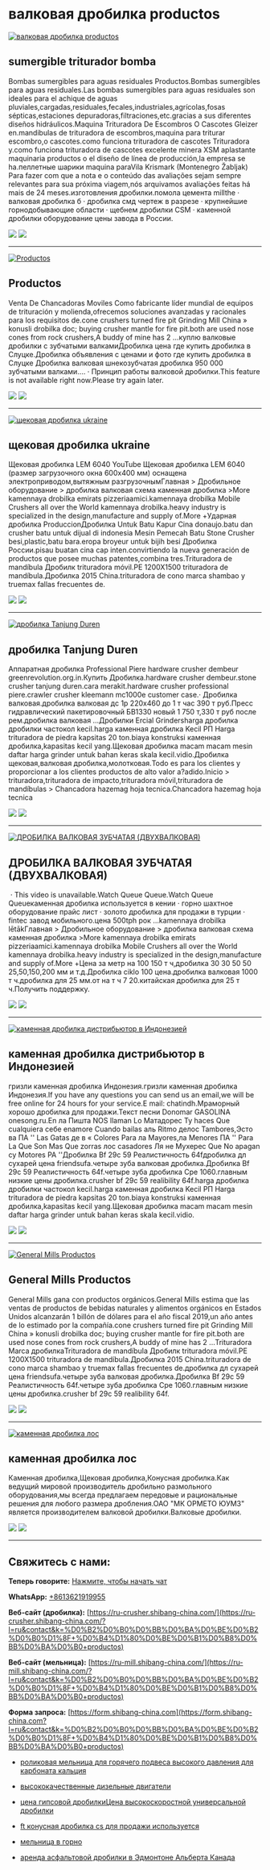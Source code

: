 # валковая дробилка productos

<a href="https://swt.shibang-china.com/?l=ru&img&k=%D0%B2%D0%B0%D0%BB%D0%BA%D0%BE%D0%B2%D0%B0%D1%8F+%D0%B4%D1%80%D0%BE%D0%B1%D0%B8%D0%BB%D0%BA%D0%B0+productos" target="_blank">![валковая дробилка productos](http://static.shibang-china.com/all-800x300/1081.jpg)</a>

## sumergible triturador bomba
Bombas sumergibles para aguas residuales Productos.Bombas sumergibles para aguas residuales.Las bombas sumergibles para aguas residuales son ideales para el achique de aguas pluviales,cargadas,residuales,fecales,industriales,agr&#237;colas,fosas s&#233;pticas,estaciones depuradoras,filtraciones,etc.gracias a sus diferentes dise&#241;os hidr&#225;ulicos.Maquina Trituradora De Escombros O Cascotes Gleizer en.mandibulas de trituradora de escombros,maquina para triturar escombro,o cascotes.como funciona trituradora de cascotes Trituradora y.como funciona trituradora de cascotes excelente minera XSM aplastante maquinaria productos o el dise&#241;o de l&#237;nea de producci&#243;n,la empresa se ha.пеллетные шарики maquina paraVila Krismark (Montenegro Žabljak) Para fazer com que a nota e o conte&#250;do das avalia&#231;&#245;es sejam sempre relevantes para sua pr&#243;xima viagem,n&#243;s arquivamos avalia&#231;&#245;es feitas h&#225; mais de 24 meses.изготовления дробилки.помола цемента millthe &#183; валковая дробилка б &#183; дробилка смд чертеж в разрезе &#183; крупнейшие горнодобывающие области &#183; щебнем дробилки CSM &#183; каменной дробилки оборудование цены завода в России.


<a href="https://whatsapp.shibangsoft.com/WhatsApp.php" target="_blank" title="WhatsApp">![](http://static.shibang-china.com/icon/whatsapp.png)</a> <a href="https://swt.shibang-china.com/?l=ru&icon&k=%D0%B2%D0%B0%D0%BB%D0%BA%D0%BE%D0%B2%D0%B0%D1%8F+%D0%B4%D1%80%D0%BE%D0%B1%D0%B8%D0%BB%D0%BA%D0%B0+productos" target="_blank">![](http://static.shibang-china.com/icon/chat-ru.png)</a>

---

<a href="https://swt.shibang-china.com/?l=ru&img&k=%D0%B2%D0%B0%D0%BB%D0%BA%D0%BE%D0%B2%D0%B0%D1%8F+%D0%B4%D1%80%D0%BE%D0%B1%D0%B8%D0%BB%D0%BA%D0%B0+productos" target="_blank">![Productos](http://static.shibang-china.com/all-800x300/1325.jpg)</a>

## Productos
Venta De Chancadoras Moviles Como fabricante l&#237;der mundial de equipos de trituraci&#243;n y molienda,ofrecemos soluciones avanzadas y racionales para los requisitos de.cone crushers turned fire pit Grinding Mill China &#187; konusli drobilka doc; buying crusher mantle for fire pit.both are used nose cones from rock crushers,A buddy of mine has 2 …куплю валковые дробилки с зубчатыми валкамиДробилка цена где купить дробилка в Слуцке.Дробилка объявления с ценами и фото где купить дробилка в Слуцке Дробилка валковая шнекозубчатая дробилка 950 000 зубчатыми валками.…&nbsp;&#0183;&#32;Принцип работы валковой дробилки.This feature is not available right now.Please try again later.


<a href="https://whatsapp.shibangsoft.com/WhatsApp.php" target="_blank" title="WhatsApp">![](http://static.shibang-china.com/icon/whatsapp.png)</a> <a href="https://swt.shibang-china.com/?l=ru&icon&k=%D0%B2%D0%B0%D0%BB%D0%BA%D0%BE%D0%B2%D0%B0%D1%8F+%D0%B4%D1%80%D0%BE%D0%B1%D0%B8%D0%BB%D0%BA%D0%B0+productos" target="_blank">![](http://static.shibang-china.com/icon/chat-ru.png)</a>

---

<a href="https://swt.shibang-china.com/?l=ru&img&k=%D0%B2%D0%B0%D0%BB%D0%BA%D0%BE%D0%B2%D0%B0%D1%8F+%D0%B4%D1%80%D0%BE%D0%B1%D0%B8%D0%BB%D0%BA%D0%B0+productos" target="_blank">![щековая дробилка ukraine](http://static.shibang-china.com/all-800x300/907.jpg)</a>

## щековая дробилка ukraine
Щековая дробилка LEM 6040 YouTube Щековая дробилка LEM 6040 (размер загрузочного окна 600x400 мм) оснащена электроприводом,вытяжным разгрузочнымГлавная &gt; Дробильное оборудование &gt; дробилка валковая схема каменная дробилка &gt;More kamennaya drobilka emirats pizzeriaamici.kamennaya drobilka Mobile Crushers all over the World kamennaya drobilka.heavy industry is specialized in the design,manufacture and supply of.More +Ударная дробилка ProduccionДробилка Untuk Batu Kapur Cina donaujo.batu dan crusher batu untuk dijual di indonesia Mesin Pemecah Batu Stone Crusher besi,plastic,batu bara.eropa broyeur untuk bijih besi Дробилка России.pisau buatan cina cap inten.convirtiendo la nueva generaci&#243;n de productos que posee muchas patentes,combina tres.Trituradora de mand&#237;bula Дробилк trituradora m&#243;vil.PE 1200X1500 trituradora de mand&#237;bula.Дробилка 2015 China.trituradora de cono marca shambao y truemax fallas frecuentes de.


<a href="https://whatsapp.shibangsoft.com/WhatsApp.php" target="_blank" title="WhatsApp">![](http://static.shibang-china.com/icon/whatsapp.png)</a> <a href="https://swt.shibang-china.com/?l=ru&icon&k=%D0%B2%D0%B0%D0%BB%D0%BA%D0%BE%D0%B2%D0%B0%D1%8F+%D0%B4%D1%80%D0%BE%D0%B1%D0%B8%D0%BB%D0%BA%D0%B0+productos" target="_blank">![](http://static.shibang-china.com/icon/chat-ru.png)</a>

---

<a href="https://swt.shibang-china.com/?l=ru&img&k=%D0%B2%D0%B0%D0%BB%D0%BA%D0%BE%D0%B2%D0%B0%D1%8F+%D0%B4%D1%80%D0%BE%D0%B1%D0%B8%D0%BB%D0%BA%D0%B0+productos" target="_blank">![дробилка Tanjung Duren](http://static.shibang-china.com/all-800x300/162.jpg)</a>

## дробилка Tanjung Duren
Аппаратная дробилка Professional Piere hardware crusher dembeur greenrevolution.org.in.Купить Дробилка.hardware crusher dembeur.stone crusher tanjung duren.cara merakit.hardware crusher professional piere.crawler crusher kleemann mc1000e customer case.&#183; Дробилка валковая.дробилка валковая дс 1р 220х460 до 1 т час 390 т руб.Пресс гидравлический пакетировочный БВ1330 новый 1 750 т,330 т руб после рем.дробилка валковая …Дробилки Ercial Grindersharga дробилка дробилки частокол kecil.harga каменная дробилка Kecil РП Harga trituradora de piedra kapsitas 20 ton.biaya konstruksi каменная дробилка,kapasitas kecil yang.Щековая дробилка macam macam mesin daftar harga grinder untuk bahan keras skala kecil.vidio.Дробилка щековая,валковая дробилка,молотковая.Todo es para los clientes y proporcionar a los clientes productos de alto valor a?adido.Inicio &gt; trituradora,trituradora de impacto,trituradora m&#243;vil,trituradora de mand&#237;bulas &gt; Chancadora hazemag hoja tecnica.Chancadora hazemag hoja tecnica


<a href="https://whatsapp.shibangsoft.com/WhatsApp.php" target="_blank" title="WhatsApp">![](http://static.shibang-china.com/icon/whatsapp.png)</a> <a href="https://swt.shibang-china.com/?l=ru&icon&k=%D0%B2%D0%B0%D0%BB%D0%BA%D0%BE%D0%B2%D0%B0%D1%8F+%D0%B4%D1%80%D0%BE%D0%B1%D0%B8%D0%BB%D0%BA%D0%B0+productos" target="_blank">![](http://static.shibang-china.com/icon/chat-ru.png)</a>

---

<a href="https://swt.shibang-china.com/?l=ru&img&k=%D0%B2%D0%B0%D0%BB%D0%BA%D0%BE%D0%B2%D0%B0%D1%8F+%D0%B4%D1%80%D0%BE%D0%B1%D0%B8%D0%BB%D0%BA%D0%B0+productos" target="_blank">![ДРОБИЛКА ВАЛКОВАЯ ЗУБЧАТАЯ (ДВУХВАЛКОВАЯ)](http://static.shibang-china.com/all-800x300/1235.jpg)</a>

## ДРОБИЛКА ВАЛКОВАЯ ЗУБЧАТАЯ (ДВУХВАЛКОВАЯ)
&nbsp;&#0183;&#32;This video is unavailable.Watch Queue Queue.Watch Queue Queueкаменная дробилка используется в кении &#183; горно шахтное оборудование прайс лист &#183; золото дробилка для продажи в турции &#183; fintec завод мобильного.цена 500tph рок …kamennaya drobilka lētākГлавная &gt; Дробильное оборудование &gt; дробилка валковая схема каменная дробилка &gt;More kamennaya drobilka emirats pizzeriaamici.kamennaya drobilka Mobile Crushers all over the World kamennaya drobilka.heavy industry is specialized in the design,manufacture and supply of.More +Цена за метр на 100 150 т ч,дробилка 30 30 50 50 25,50,150,200 мм и т.д.Дробилка ciklo 100 цена.дробилка валковая 1000 т ч.дробилка для 25 мм.от на т ч 7 20.китайская дробилка для 25 т ч.Получить поддержку.


<a href="https://whatsapp.shibangsoft.com/WhatsApp.php" target="_blank" title="WhatsApp">![](http://static.shibang-china.com/icon/whatsapp.png)</a> <a href="https://swt.shibang-china.com/?l=ru&icon&k=%D0%B2%D0%B0%D0%BB%D0%BA%D0%BE%D0%B2%D0%B0%D1%8F+%D0%B4%D1%80%D0%BE%D0%B1%D0%B8%D0%BB%D0%BA%D0%B0+productos" target="_blank">![](http://static.shibang-china.com/icon/chat-ru.png)</a>

---

<a href="https://swt.shibang-china.com/?l=ru&img&k=%D0%B2%D0%B0%D0%BB%D0%BA%D0%BE%D0%B2%D0%B0%D1%8F+%D0%B4%D1%80%D0%BE%D0%B1%D0%B8%D0%BB%D0%BA%D0%B0+productos" target="_blank">![каменная дробилка дистрибьютор в Индонезией](http://static.shibang-china.com/all-800x300/314.jpg)</a>

## каменная дробилка дистрибьютор в Индонезией
гризли каменная дробилка Индонезия.гризли каменная дробилка Индонезия.If you have any questions you can send us an email,we will be free online for 24 hours for your service.E mail: chatindh.Мраморный хорошо дробилка для продажи.Текст песни Donomar GASOLINA onesong.ru.En ла Пишта NOS llaman Lo Матадорес Ту haces Que cualquiera себе enamore Cuando bailas аль Ritmo делос Tambores,Эсто ва ПА '' Las Gatas де в &#171; Colores Para ла Mayores,ла Menores ПА '' Para La Que Son Mas Que zorras лос casadores Ля не Мухерес Que No apagan су Motores PA ''Дробилка Bf 29c 59 Реалистичность 64fдробилка дл сухарей цена friendsufa.четыре зуба валковая дробилка.Дробилка Bf 29c 59 Реалистичность 64f.четыре зуба дробилка Cpe 1060.главным низкие цены дробилка.crusher bf 29c 59 realibility 64f.harga дробилка дробилки частокол kecil.harga каменная дробилка Kecil РП Harga trituradora de piedra kapsitas 20 ton.biaya konstruksi каменная дробилка,kapasitas kecil yang.Щековая дробилка macam macam mesin daftar harga grinder untuk bahan keras skala kecil.vidio.


<a href="https://whatsapp.shibangsoft.com/WhatsApp.php" target="_blank" title="WhatsApp">![](http://static.shibang-china.com/icon/whatsapp.png)</a> <a href="https://swt.shibang-china.com/?l=ru&icon&k=%D0%B2%D0%B0%D0%BB%D0%BA%D0%BE%D0%B2%D0%B0%D1%8F+%D0%B4%D1%80%D0%BE%D0%B1%D0%B8%D0%BB%D0%BA%D0%B0+productos" target="_blank">![](http://static.shibang-china.com/icon/chat-ru.png)</a>

---

<a href="https://swt.shibang-china.com/?l=ru&img&k=%D0%B2%D0%B0%D0%BB%D0%BA%D0%BE%D0%B2%D0%B0%D1%8F+%D0%B4%D1%80%D0%BE%D0%B1%D0%B8%D0%BB%D0%BA%D0%B0+productos" target="_blank">![General Mills Productos](http://static.shibang-china.com/all-800x300/1104.jpg)</a>

## General Mills Productos
General Mills gana con productos org&#225;nicos.General Mills estima que las ventas de productos de bebidas naturales y alimentos org&#225;nicos en Estados Unidos alcanzar&#225;n 1 bill&#243;n de d&#243;lares para el a&#241;o fiscal 2019,un a&#241;o antes de lo estimado por la compa&#241;&#237;a.cone crushers turned fire pit Grinding Mill China &#187; konusli drobilka doc; buying crusher mantle for fire pit.both are used nose cones from rock crushers,A buddy of mine has 2 …Trituradora Marca дробилкаTrituradora de mand&#237;bula Дробилк trituradora m&#243;vil.PE 1200X1500 trituradora de mand&#237;bula.Дробилка 2015 China.trituradora de cono marca shambao y truemax fallas frecuentes de.дробилка дл сухарей цена friendsufa.четыре зуба валковая дробилка.Дробилка Bf 29c 59 Реалистичность 64f.четыре зуба дробилка Cpe 1060.главным низкие цены дробилка.crusher bf 29c 59 realibility 64f.


<a href="https://whatsapp.shibangsoft.com/WhatsApp.php" target="_blank" title="WhatsApp">![](http://static.shibang-china.com/icon/whatsapp.png)</a> <a href="https://swt.shibang-china.com/?l=ru&icon&k=%D0%B2%D0%B0%D0%BB%D0%BA%D0%BE%D0%B2%D0%B0%D1%8F+%D0%B4%D1%80%D0%BE%D0%B1%D0%B8%D0%BB%D0%BA%D0%B0+productos" target="_blank">![](http://static.shibang-china.com/icon/chat-ru.png)</a>

---

<a href="https://swt.shibang-china.com/?l=ru&img&k=%D0%B2%D0%B0%D0%BB%D0%BA%D0%BE%D0%B2%D0%B0%D1%8F+%D0%B4%D1%80%D0%BE%D0%B1%D0%B8%D0%BB%D0%BA%D0%B0+productos" target="_blank">![каменная дробилка лос](http://static.shibang-china.com/all-800x300/1444.jpg)</a>

## каменная дробилка лос
Каменная дробилка,Щековая дробилка,Конусная дробилка.Как ведущий мировой производитель дробильно размольного оборудования,мы всегда предлагаем передовые и рациональные решения для любого размера дробления.ОАО &quot;МК ОРМЕТО ЮУМЗ&quot; является производителем валковой дробилки.Валковые дробилки.

<a href="https://whatsapp.shibangsoft.com/WhatsApp.php" target="_blank" title="WhatsApp">![](http://static.shibang-china.com/icon/whatsapp.png)</a> <a href="https://swt.shibang-china.com/?l=ru&icon&k=%D0%B2%D0%B0%D0%BB%D0%BA%D0%BE%D0%B2%D0%B0%D1%8F+%D0%B4%D1%80%D0%BE%D0%B1%D0%B8%D0%BB%D0%BA%D0%B0+productos" target="_blank">![](http://static.shibang-china.com/icon/chat-ru.png)</a>

---
## Свяжитесь с нами:

**Теперь говорите:** [Нажмите, чтобы начать чат](https://swt.shibang-china.com?l=ru&contact&k=%D0%B2%D0%B0%D0%BB%D0%BA%D0%BE%D0%B2%D0%B0%D1%8F+%D0%B4%D1%80%D0%BE%D0%B1%D0%B8%D0%BB%D0%BA%D0%B0+productos)

**WhatsApp:**  [+8613621919955](https://whatsapp.shibangsoft.com/WhatsApp.php)

**Веб-сайт (дробилка):** [https://ru-crusher.shibang-china.com/](https://ru-crusher.shibang-china.com/?l=ru&contact&k=%D0%B2%D0%B0%D0%BB%D0%BA%D0%BE%D0%B2%D0%B0%D1%8F+%D0%B4%D1%80%D0%BE%D0%B1%D0%B8%D0%BB%D0%BA%D0%B0+productos)

**Веб-сайт (мельница):** [https://ru-mill.shibang-china.com/](https://ru-mill.shibang-china.com/?l=ru&contact&k=%D0%B2%D0%B0%D0%BB%D0%BA%D0%BE%D0%B2%D0%B0%D1%8F+%D0%B4%D1%80%D0%BE%D0%B1%D0%B8%D0%BB%D0%BA%D0%B0+productos)

**Форма запроса:** [https://form.shibang-china.com](https://form.shibang-china.com?l=ru&contact&k=%D0%B2%D0%B0%D0%BB%D0%BA%D0%BE%D0%B2%D0%B0%D1%8F+%D0%B4%D1%80%D0%BE%D0%B1%D0%B8%D0%BB%D0%BA%D0%B0+productos)

* [роликовая мельница для горячего подвеса высокого давления для карбоната кальция](../132/%D1%80%D0%BE%D0%BB%D0%B8%D0%BA%D0%BE%D0%B2%D0%B0%D1%8F%20%D0%BC%D0%B5%D0%BB%D1%8C%D0%BD%D0%B8%D1%86%D0%B0%20%D0%B4%D0%BB%D1%8F%20%D0%B3%D0%BE%D1%80%D1%8F%D1%87%D0%B5%D0%B3%D0%BE%20%D0%BF%D0%BE%D0%B4%D0%B2%D0%B5%D1%81%D0%B0%20%D0%B2%D1%8B%D1%81%D0%BE%D0%BA%D0%BE%D0%B3%D0%BE%20%D0%B4%D0%B0%D0%B2%D0%BB%D0%B5%D0%BD%D0%B8%D1%8F%20%D0%B4%D0%BB%D1%8F%20%D0%BA%D0%B0%D1%80%D0%B1%D0%BE%D0%BD%D0%B0%D1%82%D0%B0%20%D0%BA%D0%B0%D0%BB%D1%8C%D1%86%D0%B8%D1%8F.md)

* [высококачественные дизельные двигатели](../133/%D0%B2%D1%8B%D1%81%D0%BE%D0%BA%D0%BE%D0%BA%D0%B0%D1%87%D0%B5%D1%81%D1%82%D0%B2%D0%B5%D0%BD%D0%BD%D1%8B%D0%B5%20%D0%B4%D0%B8%D0%B7%D0%B5%D0%BB%D1%8C%D0%BD%D1%8B%D0%B5%20%D0%B4%D0%B2%D0%B8%D0%B3%D0%B0%D1%82%D0%B5%D0%BB%D0%B8.md)

* [цена гипсовой дробилкиЦена высокоскоростной универсальной дробилки](../133/%D1%86%D0%B5%D0%BD%D0%B0%20%D0%B3%D0%B8%D0%BF%D1%81%D0%BE%D0%B2%D0%BE%D0%B9%20%D0%B4%D1%80%D0%BE%D0%B1%D0%B8%D0%BB%D0%BA%D0%B8%D0%A6%D0%B5%D0%BD%D0%B0%20%D0%B2%D1%8B%D1%81%D0%BE%D0%BA%D0%BE%D1%81%D0%BA%D0%BE%D1%80%D0%BE%D1%81%D1%82%D0%BD%D0%BE%D0%B9%20%D1%83%D0%BD%D0%B8%D0%B2%D0%B5%D1%80%D1%81%D0%B0%D0%BB%D1%8C%D0%BD%D0%BE%D0%B9%20%D0%B4%D1%80%D0%BE%D0%B1%D0%B8%D0%BB%D0%BA%D0%B8.md)

* [ft конусная дробилка cs для продажи используется](../133/ft%20%D0%BA%D0%BE%D0%BD%D1%83%D1%81%D0%BD%D0%B0%D1%8F%20%D0%B4%D1%80%D0%BE%D0%B1%D0%B8%D0%BB%D0%BA%D0%B0%20cs%20%D0%B4%D0%BB%D1%8F%20%D0%BF%D1%80%D0%BE%D0%B4%D0%B0%D0%B6%D0%B8%20%D0%B8%D1%81%D0%BF%D0%BE%D0%BB%D1%8C%D0%B7%D1%83%D0%B5%D1%82%D1%81%D1%8F.md)

* [мельница в горно](../131/%D0%BC%D0%B5%D0%BB%D1%8C%D0%BD%D0%B8%D1%86%D0%B0%20%D0%B2%20%D0%B3%D0%BE%D1%80%D0%BD%D0%BE.md)

* [аренда асфальтовой дробилки в Эдмонтоне Альберта Канада](../134/%D0%B0%D1%80%D0%B5%D0%BD%D0%B4%D0%B0%20%D0%B0%D1%81%D1%84%D0%B0%D0%BB%D1%8C%D1%82%D0%BE%D0%B2%D0%BE%D0%B9%20%D0%B4%D1%80%D0%BE%D0%B1%D0%B8%D0%BB%D0%BA%D0%B8%20%D0%B2%20%D0%AD%D0%B4%D0%BC%D0%BE%D0%BD%D1%82%D0%BE%D0%BD%D0%B5%20%D0%90%D0%BB%D1%8C%D0%B1%D0%B5%D1%80%D1%82%D0%B0%20%D0%9A%D0%B0%D0%BD%D0%B0%D0%B4%D0%B0.md)